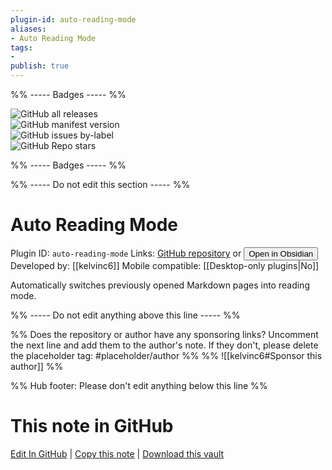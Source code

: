 ```yaml
---
plugin-id: auto-reading-mode
aliases:
- Auto Reading Mode
tags: 
- 
publish: true
---
```


%% ----- Badges ----- %%

![GitHub all releases](https://img.shields.io/github/downloads/kelvinc6/auto-reading-mode/total?color=573E7A&logo=github&style=for-the-badge)   
![GitHub manifest version](https://img.shields.io/github/manifest-json/v/kelvinc6/auto-reading-mode?color=573E7A&logo=github&style=for-the-badge)   
![GitHub issues by-label](https://img.shields.io/github/issues/kelvinc6/auto-reading-mode/help%20wanted?color=573E7A&logo=github&style=for-the-badge)   
![GitHub Repo stars](https://img.shields.io/github/stars/kelvinc6/auto-reading-mode?color=573E7A&logo=github&style=for-the-badge)

%% ----- Badges ----- %%

%% ----- Do not edit this section ----- %%

# Auto Reading Mode

Plugin ID: `auto-reading-mode`
Links: [GitHub repository](https://github.com/kelvinc6/auto-reading-mode) or [<button id=HH>Open in Obsidian</button>](obsidian://show-plugin?id=auto-reading-mode)
Developed by: [[kelvinc6]]
Mobile compatible: [[Desktop-only plugins|No]]

Automatically switches previously opened Markdown pages into reading mode.

%% ----- Do not edit anything above this line ----- %% 

%% Does the repository or author have any sponsoring links? Uncomment the next line and add them to the author's note. If they don't, please delete the placeholder tag: #placeholder/author %%
%% ![[kelvinc6#Sponsor this author]] %%

%% Hub footer: Please don't edit anything below this line %%

# This note in GitHub

<span class="git-footer">[Edit In GitHub](https://github.dev/obsidian-community/obsidian-hub/blob/main/02%20-%20Community%20Expansions/02.05%20All%20Community%20Expansions/Plugins/auto-reading-mode.md "git-hub-edit-note") | [Copy this note](https://raw.githubusercontent.com/obsidian-community/obsidian-hub/main/02%20-%20Community%20Expansions/02.05%20All%20Community%20Expansions/Plugins/auto-reading-mode.md "git-hub-copy-note") | [Download this vault](https://github.com/obsidian-community/obsidian-hub/archive/refs/heads/main.zip "git-hub-download-vault") </span>
